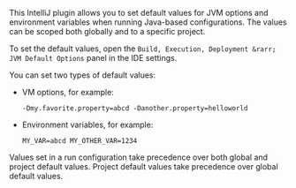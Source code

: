 This IntelliJ plugin allows you to set default values for JVM options and environment variables
when running Java-based configurations. The values can be scoped both globally and to a
specific project.

To set the default values, open the `Build, Execution, Deployment &rarr; JVM Default Options` panel
in the IDE settings.

You can set two types of default values:

* VM options, for example:
  
  `-Dmy.favorite.property=abcd -Danother.property=helloworld`

* Environment variables, for example:

  `MY_VAR=abcd MY_OTHER_VAR=1234`

Values set in a run configuration take precedence over both global and project default
values. Project default values take precedence over global default values.